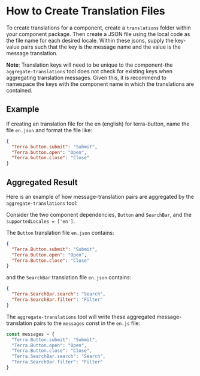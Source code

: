 # How to Create Translation Files
To create translations for a component, create a `translations` folder within your component package. Then create a JSON file using the local code as the file name for each desired locale. Within these jsons, supply the key-value pairs such that the key is the message name and the value is the message translation.

**Note**: Translation keys will need to be unique to the component-the `aggregate-translations` tool does not check for existing keys when aggregating translation messages. Given this, it is recommend to namespace the keys with the component name in which the translations are contained.

## Example
If creating an translation file for the en (english) for terra-button, name the file `en.json` and format the file like:
```json
{
  "Terra.button.submit": "Submit",
  "Terra.button.open": "Open",
  "Terra.button.close": "Close"
}
```

## Aggregated Result
Here is an example of how message-translation pairs are aggregated by the `aggregate-translations` tool:

Consider the two component dependencies, `Button` and `SearchBar`, and the `supportedLocales = ['en']`.

The `Button` translation file `en.json` contains:
```json
{
  "Terra.Button.submit": "Submit",
  "Terra.Button.open": "Open",
  "Terra.Button.close": "Close"
}
```

and the `SearchBar` translation file `en.json` contains:
```json
{
  "Terra.SearchBar.search": "Search",
  "Terra.SearchBar.filter": "Filter"
}
```

The `aggregate-translations` tool will write these aggregated message-translation pairs to the `messages` const in the `en.js` file:
```js
const messages = {
  "Terra.Button.submit": "Submit",
  "Terra.Button.open": "Open",
  "Terra.Button.close": "Close",
  "Terra.SearchBar.search": "Search",
  "Terra.SearchBar.filter": "Filter"
}
```
